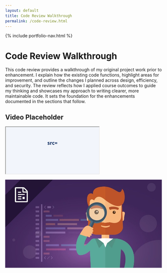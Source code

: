 ```yaml
---
layout: default
title: Code Review Walkthrough
permalink: /code-review.html
---
```


{% include portfolio-nav.html %}

# Code Review Walkthrough

This code review provides a walkthrough of my original project work prior to enhancement. I explain how the existing code functions, highlight areas for improvement, and outline the changes I planned across design, efficiency, and security. The review reflects how I applied course outcomes to guide my thinking and showcases my approach to writing clearer, more maintainable code. It sets the foundation for the enhancements documented in the sections that follow.

## Video Placeholder


<div class="video-embed__frame" aria-label="Code review video placeholder">
  <iframe
    srcdoc="<style>body{margin:0;display:flex;align-items:center;justify-content:center;height:100%;font-family:system-ui,sans-serif;background:#f2f5fb;color:#0f2d62;text-align:center;font-weight:600;padding:1.5rem;box-sizing:border-box;}p{max-width:26ch;line-height:1.4;}</style><p>src="https://www.youtube.com/embed/xAy98Yndll0?si=MQip-8snUCmV4sw4"</p>"
    title="Code Review Walkthrough placeholder"
    loading="lazy"
    allow="accelerometer; autoplay; clipboard-write; encrypted-media; gyroscope; picture-in-picture; web-share"
    allowfullscreen
  ></iframe>
</div>


![Review](assets/Review.jpg)
